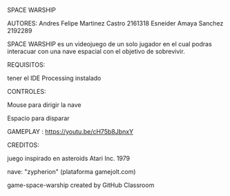 SPACE WARSHIP

AUTORES: Andres Felipe Martinez Castro    2161318 
          Esneider Amaya Sanchez           2192289
        
SPACE WARSHIP es un videojuego de un solo jugador en el cual podras interacuar con una nave espacial con el objetivo de sobrevivir.

REQUISITOS: 

tener el IDE Processing instalado

CONTROLES:

Mouse para dirigir la nave

Espacio para disparar 

GAMEPLAY : https://youtu.be/cH75b8JbnxY

CREDITOS: 

juego inspirado en asteroids  Atari Inc. 1979

nave: "zypherion" (plataforma gamejolt.com)
         
         

game-space-warship created by GitHub Classroom
